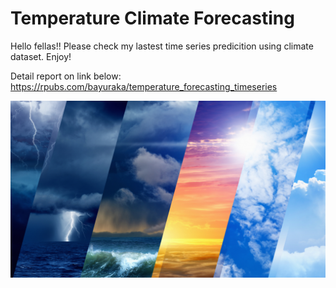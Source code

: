 # Temperature Climate Forecasting

Hello fellas!!
Please check my lastest time series predicition using climate dataset.
Enjoy!

Detail report on link below:
https://rpubs.com/bayuraka/temperature_forecasting_timeseries

![image](https://github.com/bayuraka/temperature_forecast_timeseries/blob/main/Climate.jpeg)
